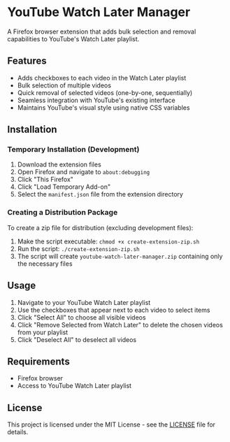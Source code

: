# YouTube Watch Later Manager

A Firefox browser extension that adds bulk selection and removal capabilities to YouTube's Watch Later playlist.

## Features

- Adds checkboxes to each video in the Watch Later playlist
- Bulk selection of multiple videos
- Quick removal of selected videos (one-by-one, sequentially)
- Seamless integration with YouTube's existing interface
- Maintains YouTube's visual style using native CSS variables

## Installation

### Temporary Installation (Development)

1. Download the extension files
2. Open Firefox and navigate to `about:debugging`
3. Click "This Firefox"
4. Click "Load Temporary Add-on"
5. Select the `manifest.json` file from the extension directory

### Creating a Distribution Package

To create a zip file for distribution (excluding development files):

1. Make the script executable: `chmod +x create-extension-zip.sh`
2. Run the script: `./create-extension-zip.sh`
3. The script will create `youtube-watch-later-manager.zip` containing only the necessary files

## Usage

1. Navigate to your YouTube Watch Later playlist
2. Use the checkboxes that appear next to each video to select items
3. Click "Select All" to choose all visible videos
4. Click "Remove Selected from Watch Later" to delete the chosen videos from your playlist
5. Click "Deselect All" to deselect all videos

## Requirements

- Firefox browser
- Access to YouTube Watch Later playlist

## License

This project is licensed under the MIT License - see the [LICENSE](LICENSE) file for details.
